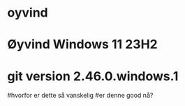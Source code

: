 # oyvind
# Øyvind Windows 11 23H2
# git version 2.46.0.windows.1
#hvorfor er dette så vanskelig
#er denne good nå?
